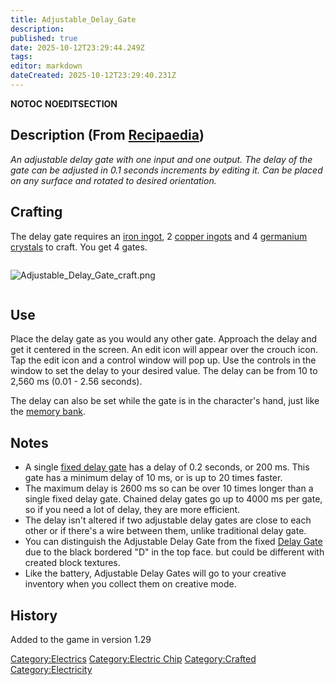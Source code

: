 ```yaml
---
title: Adjustable_Delay_Gate
description: 
published: true
date: 2025-10-12T23:29:44.249Z
tags: 
editor: markdown
dateCreated: 2025-10-12T23:29:40.231Z
---
```


__NOTOC__ __NOEDITSECTION__

## Description (From [Recipaedia](.. "wikilink"))

*An adjustable delay gate with one input and one output. The delay of
the gate can be adjusted in 0.1 seconds increments by editing it. Can be
placed on any surface and rotated to desired orientation.*

## Crafting

The delay gate requires an [iron ingot](Iron_Ingot "wikilink"), 2
[copper ingots](Copper_Ingot "wikilink") and 4 [germanium
crystals](Germanium_Crystal "wikilink") to craft. You get 4 gates.

<div style="overflow: hidden">

![Adjustable_Delay_Gate_craft.png](Adjustable_Delay_Gate_craft.png
"Adjustable_Delay_Gate_craft.png")

</div>

## Use

Place the delay gate as you would any other gate. Approach the delay and
get it centered in the screen. An edit icon will appear over the crouch
icon. Tap the edit icon and a control window will pop up. Use the
controls in the window to set the delay to your desired value. The delay
can be from 10 to 2,560 ms (0.01 - 2.56 seconds).

The delay can also be set while the gate is in the character's hand,
just like the [memory bank](memory_Bank "wikilink").

## Notes

  - A single [fixed delay gate](Delay_Gate "wikilink") has a delay of
    0.2 seconds, or 200 ms. This gate has a minimum delay of 10 ms, or
    is up to 20 times faster.
  - The maximum delay is 2600 ms so can be over 10 times longer than a
    single fixed delay gate. Chained delay gates go up to 4000 ms per
    gate, so if you need a lot of delay, they are more efficient.
  - The delay isn't altered if two adjustable delay gates are close to
    each other or if there's a wire between them, unlike traditional
    delay gate.
  - You can distinguish the Adjustable Delay Gate from the fixed [Delay
    Gate](Delay_Gate "wikilink") due to the black bordered "D" in the
    top face. but could be different with created block textures.
  - Like the battery, Adjustable Delay Gates will go to your creative
    inventory when you collect them on creative mode.

## History

Added to the game in version 1.29

[Category:Electrics](Category:Electrics "wikilink") [Category:Electric
Chip](Category:Electric_Chip "wikilink")
[Category:Crafted](Category:Crafted "wikilink")
[Category:Electricity](Category:Electricity "wikilink")
